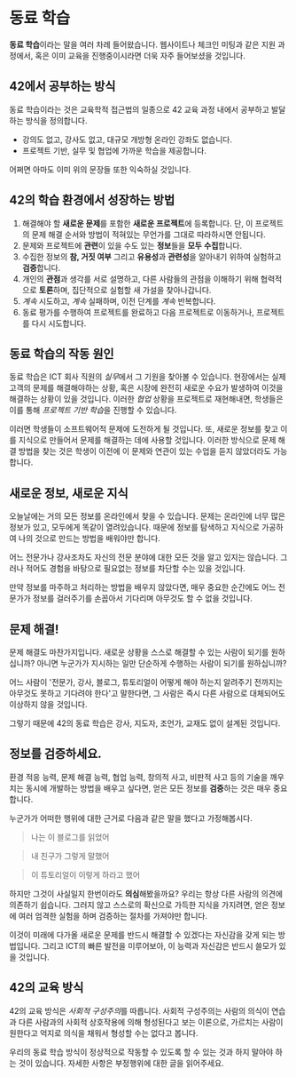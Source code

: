 # 동료 학습

**동료 학습**이라는 말을 여러 차례 들어왔습니다.
웹사이트나 체크인 미팅과 같은 지원 과정에서, 혹은 이미 교육을 진행중이시라면 더욱 자주 들어보셨을 것입니다.

## 42에서 공부하는 방식
동료 학습이라는 것은 교육학적 접근법의 일종으로 42 교육 과정 내에서 공부하고 발달하는 방식을 정의합니다.
- 강의도 없고, 강사도 없고, 대규모 개방형 온라인 강좌도 없습니다.
- 프로젝트 기반, 실무 및 협업에 가까운 학습을 제공합니다.

어쩌면 아마도 이미 위의 문장들 또한 익숙하실 것입니다.

## 42의 학습 환경에서 성장하는 방법
1. 해결해야 할 **새로운 문제**를 포함한 **새로운 프로젝트**에 등록합니다. 단, 이 프로젝트의 문제 해결 순서와 방법이 적혀있는 무언가를 그대로 따라하시면 안됩니다.
2. 문제와 프로젝트에 **관련**이 있을 수도 있는 **정보**들을 **모두** **수집**합니다.
3. 수집한 정보의 **참, 거짓 여부** 그리고 **유용성**과 **관련성**을 알아내기 위하여 실험하고 **검증**합니다.
4. 개인의 **관점**과 생각를 서로 설명하고, 다른 사람들의 관점을 이해하기 위해 협력적으로 **토론**하며, 집단적으로 실험할 새 가설을 찾아나갑니다.
5. *계속* 시도하고, *계속* 실패하며, 이전 단계를 *계속* 반복합니다.
6. 동료 평가를 수행하여 프로젝트를 완료하고 다음 프로젝트로 이동하거나, 프로젝트를 다시 시도합니다.

## 동료 학습의 작동 원인
동료 학습은 ICT 회사 직원의 *실무*에서 그 기원을 찾아볼 수 있습니다. 현장에서는 실제 고객의 문제를 해결해야하는 상황, 혹은 시장에 완전히 새로운 수요가 발생하여 이것을 해결하는 상황이 있을 것입니다. 이러한 *협업* 상황을 프로젝트로 재현해내면, 학생들은 이를 통해 *프로젝트 기반 학습*을 진행할 수 있습니다.

이러면 학생들이 소프트웨어적 문제에 도전하게 될 것입니다. 또, 새로운 정보를 찾고 이를 지식으로 만들어서 문제를 해결하는 데에 사용할 것입니다. 이러한 방식으로 문제 해결 방법을 찾는 것은 학생이 이전에 이 문제와 연관이 있는 수업을 듣지 않았더라도 가능합니다.

## 새로운 정보, 새로운 지식
오늘날에는 거의 모든 정보를 온라인에서 찾을 수 있습니다. 문제는 온라인에 너무 많은 정보가 있고, 모두에게 똑같이 열려있습니다. 때문에 정보를 탐색하고 지식으로 가공하여 나의 것으로 만드는 방법을 배워야만 합니다.

어느 전문가나 강사조차도 자신의 전문 분야에 대한 모든 것을 알고 있지는 않습니다. 그러나 적어도 경험을 바탕으로 필요없는 정보를 차단할 수는 있을 것입니다.

만약 정보를 마주하고 처리하는 방법을 배우지 않았다면, 매우 중요한 순간에도 어느 전문가가 정보를 걸러주기를 손꼽아서 기다리며 아무것도 할 수 없을 것입니다.

## 문제 해결!
문제 해결도 마찬가지입니다. 새로운 상황을 스스로 해결할 수 있는 사람이 되기를 원하십니까? 아니면 누군가가 지시하는 일만 단순하게 수행하는 사람이 되기를 원하십니까? 

어느 사람이 '전문가, 강사, 블로그, 튜토리얼이 어떻게 해야 하는지 알려주기 전까지는 아무것도 못하고 기다려야 한다'고 말한다면, 그 사람은 즉시 다른 사람으로 대체되어도 이상하지 않을 것입니다.

그렇기 때문에 42의 동료 학습은 강사, 지도자, 조언가, 교재도 없이 설계된 것입니다.

## 정보를 검증하세요.
환경 적응 능력, 문제 해결 능력, 협업 능력, 창의적 사고, 비판적 사고 등의 기술을 깨우치는 동시에 개발하는 방법을 배우고 싶다면, 얻은 모든 정보를 **검증**하는 것은 매우 중요합니다.

누군가가 어떠한 행위에 대한 근거로 다음과 같은 말을 했다고 가정해봅시다.

> 나는 이 블로그를 읽었어

> 내 친구가 그렇게 말했어

> 이 튜토리얼이 이렇게 하라고 했어

하지만 그것이 사실일지 한번이라도 **의심**해봤을까요? 우리는 항상 다른 사람의 의견에 의존하기 쉽습니다. 그러지 않고 스스로의 확신으로 가득한 지식을 가지려면, 얻은 정보에 여러 엄격한 실험을 하며 검증하는 절차를 가져야만 합니다.

이것이 미래에 다가올 새로운 문제를 반드시 해결할 수 있겠다는 자신감을 갖게 되는 방법입니다. 그리고 ICT의 빠른 발전을 미루어보아, 이 능력과 자신감은 반드시 쓸모가 있을 것입니다.

## 42의 교육 방식
42의 교육 방식은 *사회적 구성주의*를 따릅니다. 사회적 구성주의는 사람의 의식이 연습과 다른 사람과의 사회적 상호작용에 의해 형성된다고 보는 이론으로, 가르치는 사람이 원한다고 억지로 의식을 채워서 형성할 수는 없다고 봅니다.

우리의 동료 학습 방식이 정상적으로 작동할 수 있도록 할 수 있는 것과 하지 말아야 하는 것이 있습니다. 자세한 사항은 부정행위에 대한 글을 읽어주세요.
